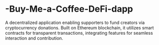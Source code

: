 # -Buy-Me-a-Coffee-DeFi-dapp
A decentralized application enabling supporters to fund creators via cryptocurrency donations. Built on Ethereum blockchain, it utilizes smart contracts for transparent transactions, integrating features for seamless interaction and contribution.

